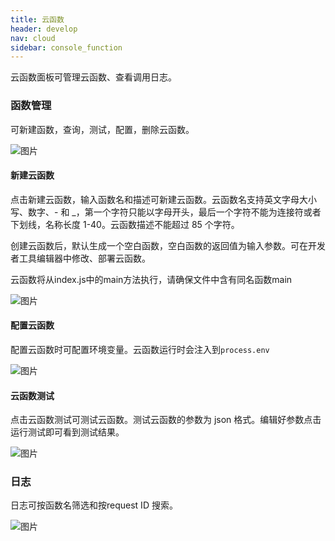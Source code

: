 ```yaml
---
title: 云函数
header: develop
nav: cloud
sidebar: console_function
---
```


 

云函数面板可管理云函数、查看调用日志。

### 函数管理

可新建函数，查询，测试，配置，删除云函数。

![图片](../../../img/cloud/cloud_console_function.png)

#### 新建云函数

点击新建云函数，输入函数名和描述可新建云函数。云函数名支持英文字母大小写、数字、- 和 _，第一个字符只能以字母开头，最后一个字符不能为连接符或者下划线，名称长度 1-40。云函数描述不能超过 85 个字符。

创建云函数后，默认生成一个空白函数，空白函数的返回值为输入参数。可在开发者工具编辑器中修改、部署云函数。

云函数将从index.js中的main方法执行，请确保文件中含有同名函数main

![图片](../../../img/cloud/cloud_console_function_new.png)

#### 配置云函数

配置云函数时可配置环境变量。云函数运行时会注入到`process.env`


![图片](../../../img/cloud/cloud_console_function_config.png)

#### 云函数测试

点击云函数测试可测试云函数。测试云函数的参数为 json 格式。编辑好参数点击运行测试即可看到测试结果。


![图片](../../../img/cloud/cloud_console_function_test_result.png)


### 日志

日志可按函数名筛选和按request ID 搜索。

![图片](../../../img/cloud/cloud_console_function_log.png)
